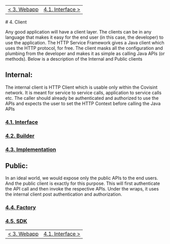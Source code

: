 <table>
  <tr>
    <td><a href="implementation-webapp">&lt; 3. Webapp</a></td>
    <td align="right"><a href="client-interface">4.1. Interface &gt;</a></td>
  </tr>
</table>
# 4. Client

Any good application will have a client layer. The clients can be in any language that makes it easy for the end user (in this case, the developer) to use the application. The HTTP Service Framework gives a Java client which uses the HTTP protocol, for free. The client masks all the configuration and plumbing from the developer and makes it as simple as calling Java APIs (or methods). Below is a description of the Internal and Public clients 

## Internal:

The internal client is HTTP Client which is usable only within the Covisint network. It is meant for service to service calls, application to service calls etc. The caller should already be authenticated and authorized to use the APIs and expects the user to set the HTTP Context before calling the Java APIs

### [4.1. Interface](client-interface)
### [4.2. Builder](client-builder)
### [4.3. Implementation](client-impl)

## Public:

In an ideal world, we would expose only the public APIs to the end users. And the public client is exactly for this purpose. This will first authenticate the API call and then invoke the respective APIs. Under the wraps, it uses the internal client post authentication and authorization.

### [4.4. Factory](client-factory)
### [4.5. SDK](client-sdk)

<table>
  <tr>
    <td><a href="implementation-webapp">&lt; 3. Webapp</a></td>
    <td align="right"><a href="client-interface">4.1. Interface &gt;</a></td>
  </tr>
</table>